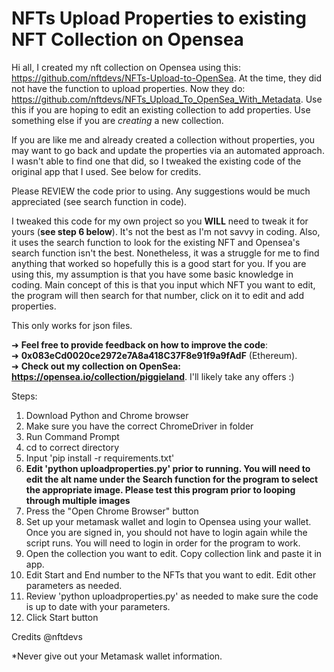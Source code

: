 # NFTs Upload Properties to **existing** NFT Collection on Opensea

Hi all, I created my nft collection on Opensea using this: https://github.com/nftdevs/NFTs-Upload-to-OpenSea. At the time, they did not have the function to upload properties. Now they do: https://github.com/nftdevs/NFTs_Upload_To_OpenSea_With_Metadata. Use this if you are hoping to edit an existing collection to add properties. Use something else if you are *creating* a new collection.

If you are like me and already created a collection without properties, you may want to go back and update the properties via an automated approach. I wasn't able to find one that did, so I tweaked the existing code of the original app that I used. See below for credits.  

Please REVIEW the code prior to using. Any suggestions would be much appreciated (see search function in code). 

I tweaked this code for my own project so you **WILL** need to tweak it for yours (**see step 6 below**). It's not the best as I'm not savvy in coding. Also, it uses the search function to look for the existing NFT and Opensea's search function isn't the best. Nonetheless, it was a struggle for me to find anything that worked so hopefully this is a good start for you. If you are using this, my assumption is that you have some basic knowledge in coding. Main concept of this is that you input which NFT you want to edit, the program will then search for that number, click on it to edit and add properties.  

This only works for json files.

➜ **Feel free to provide feedback on how to improve the code**: <br>
➜ **0x083eCd0020ce2972e7A8a418C37F8e91f9a9fAdF** (Ethereum).<br>
➜ **Check out my collection on OpenSea: https://opensea.io/collection/piggieland**. I'll likely take any offers :)<br>

Steps:
1. Download Python and Chrome browser
2. Make sure you have the correct ChromeDriver in folder
3. Run Command Prompt
4. cd to correct directory
5. Input 'pip install -r requirements.txt'
6. **Edit 'python uploadproperties.py' prior to running. You will need to edit the alt name under the Search function for the program to select the appropriate image. Please test this program prior to looping through multiple images**
7. Press the "Open Chrome Browser" button
8. Set up your metamask wallet and login to Opensea using your wallet. Once you are signed in, you should not have to login again while the script runs. You will need to login in order for the program to work.
9. Open the collection you want to edit. Copy collection link and paste it in app.
10. Edit Start and End number to the NFTs that you want to edit. Edit other parameters as needed.
11. Review 'python uploadproperties.py' as needed to make sure the code is up to date with your parameters.
10. Click Start button

Credits @nftdevs

*Never give out your Metamask wallet information.  
